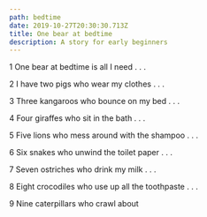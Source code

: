 ```yaml
---
path: bedtime
date: 2019-10-27T20:30:30.713Z
title: One bear at bedtime
description: A story for early beginners
---
```

1 One bear at bedtime is all I need . . .

2  I have two pigs who wear my clothes . . .

3  Three kangaroos who bounce on my bed . . .

4  Four giraffes who sit in the bath . . .

5  Five lions who mess around with the shampoo . . .

6  Six snakes who unwind the toilet paper . . .

7  Seven ostriches who drink my milk . . .

8  Eight crocodiles who use up all the toothpaste . . .

9  Nine caterpillars who crawl about
